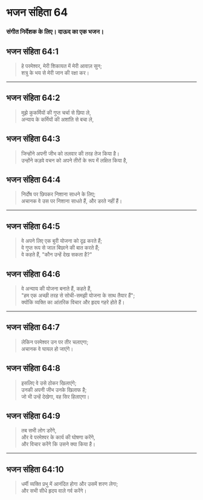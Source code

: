 # भजन संहिता 64

### संगीत निर्देशक के लिए। दाऊद का एक भजन।

## भजन संहिता 64:1

> हे परमेश्वर, मेरी शिकायत में मेरी आवाज़ सुन;  
> शत्रु के भय से मेरी जान की रक्षा कर।

---

## भजन संहिता 64:2

> मुझे कुकर्मियों की गुप्त चर्चा से छिपा ले,  
> अन्याय के कर्मियों की अशांति से बचा ले,

## भजन संहिता 64:3

> जिन्होंने अपनी जीभ को तलवार की तरह तेज किया है।  
> उन्होंने कड़वे वचन को अपने तीरों के रूप में लक्षित किया है,

## भजन संहिता 64:4

> निर्दोष पर छिपकर निशाना साधने के लिए;  
> अचानक वे उस पर निशाना साधते हैं, और डरते नहीं हैं।

---

## भजन संहिता 64:5

> वे अपने लिए एक बुरी योजना को दृढ़ करते हैं;  
> वे गुप्त रूप से जाल बिछाने की बात करते हैं;  
> वे कहते हैं, "कौन उन्हें देख सकता है?"

## भजन संहिता 64:6

> वे अन्याय की योजना बनाते हैं, कहते हैं,  
> "हम एक अच्छी तरह से सोची-समझी योजना के साथ तैयार हैं";  
> क्योंकि व्यक्ति का आंतरिक विचार और हृदय गहरे होते हैं।

---

## भजन संहिता 64:7

> लेकिन परमेश्वर उन पर तीर चलाएगा;  
> अचानक वे घायल हो जाएंगे।

## भजन संहिता 64:8

> इसलिए वे उसे ठोकर खिलाएंगे;  
> उनकी अपनी जीभ उनके खिलाफ है;  
> जो भी उन्हें देखेगा, वह सिर हिलाएगा।

## भजन संहिता 64:9

> तब सभी लोग डरेंगे,  
> और वे परमेश्वर के कार्य की घोषणा करेंगे,  
> और विचार करेंगे कि उसने क्या किया है।

---

## भजन संहिता 64:10

> धर्मी व्यक्ति प्रभु में आनंदित होगा और उसमें शरण लेगा;  
> और सभी सीधे हृदय वाले गर्व करेंगे।
